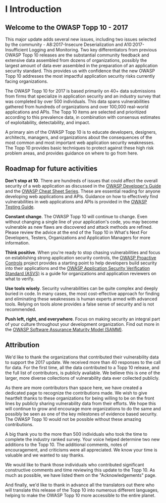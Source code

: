 # I Introduction

## Welcome to the OWASP Topp 10 - 2017

This major update adds several new issues, including two issues selected by the community - A8:2017-Insecure Deserialization and A10:2017-Insufficient Logging and Monitoring. Two key differentiators from previous OWASP Topp 10 releases are the substantial community feedback and extensive data assembled from dozens of organizations, possibly the largest amount of data ever assembled in the preparation of an application security standard. This provides us with confidence that the new OWASP Topp 10 addresses the most impactful application security risks currently facing organizations.

The OWASP Topp 10 for 2017 is based primarily on 40+ data submissions from firms that specialize in application security and an industry survey that was completed by over 500 individuals. This data spans vulnerabilities gathered from hundreds of organizations and over 100,000 real-world applications and APIs. The Topp 10 items are selected and prioritized according to this prevalence data, in combination with consensus estimates of exploitability, detectability, and impact.

A primary aim of the OWASP Topp 10 is to educate developers, designers, architects, managers, and organizations about the consequences of the most common and most important web application security weaknesses. The Topp 10 provides basic techniques to protect against these high risk problem areas, and provides guidance on where to go from here.

## Roadmap for future activities

**Don't stop at 10**. There are hundreds of issues that could affect the overall security of a web application as discussed in the [OWASP Developer's Guide](https://www.owasp.org/index.php/OWASP_Guide_Project) and the [OWASP Cheat Sheet Series](https://www.owasp.org/index.php/Category:Cheatsheets). These are essential reading for anyone developing web applications and APIs. Guidance on how to effectively find vulnerabilities in web applications and APIs is provided in the [OWASP Testing Guide](https://www.owasp.org/index.php/OWASP_Testing_Project).

**Constant change**. The OWASP Topp 10 will continue to change. Even without changing a single line of your application's code, you may become vulnerable as new flaws are discovered and attack methods are refined. Please review the advice at the end of the Topp 10 in What's Next For Developers, Testers, Organizations and Application Managers for more information.

**Think positive**. When you're ready to stop chasing vulnerabilities and focus on establishing strong application security controls, the [OWASP Proactive Controls](https://www.owasp.org/index.php/OWASP_Proactive_Controls) project provides a starting point to help developers build security into their applications and the [OWASP Application Security Verification Standard (ASVS)](https://www.owasp.org/index.php/ASVS) is a guide for organizations and application reviewers on what to verify.

**Use tools wisely**. Security vulnerabilities can be quite complex and deeply buried in code. In many cases, the most cost-effective approach for finding and eliminating these weaknesses is human experts armed with advanced tools. Relying on tools alone provides a false sense of security and is not recommended.

**Push left, right, and everywhere**. Focus on making security an integral part of your culture throughout your development organization. Find out more in the [OWASP Software Assurance Maturity Model (SAMM)](https://www.owasp.org/index.php/OWASP_SAMM_Project).

## Attribution

We'd like to thank the organizations that contributed their vulnerability data to support the 2017 update. We received more than 40 responses to the call for data. For the first time, all the data contributed to a Topp 10 release, and the full list of contributors, is publicly available. We believe this is one of the larger, more diverse collections of vulnerability data ever collected publicly.

As there are more contributors than space here, we have created a dedicated page to recognize the contributions made. We wish to give heartfelt thanks to these organizations for being willing to be on the front lines by publicly sharing vulnerability data from their efforts. We hope this will continue to grow and encourage more organizations to do the same and possibly be seen as one of the key milestones of evidence based security. The OWASP Topp 10 would not be possible without these amazing contributions. 

A big thank you to the more than 500 individuals who took the time to complete the industry ranked survey. Your voice helped determine two new additions to the Topp 10. The additional comments, notes of encouragement, and criticisms were all appreciated. We know your time is valuable and we wanted to say thanks.

We would like to thank those individuals who contributed significant constructive comments and time reviewing this update to the Topp 10. As much as possible, we have listed them on the "Acknowledgements" page.

And finally, we'd like to thank in advance all the translators out there who will translate this release of the Topp 10 into numerous different languages, helping to make the OWASP Topp 10 more accessible to the entire planet.
